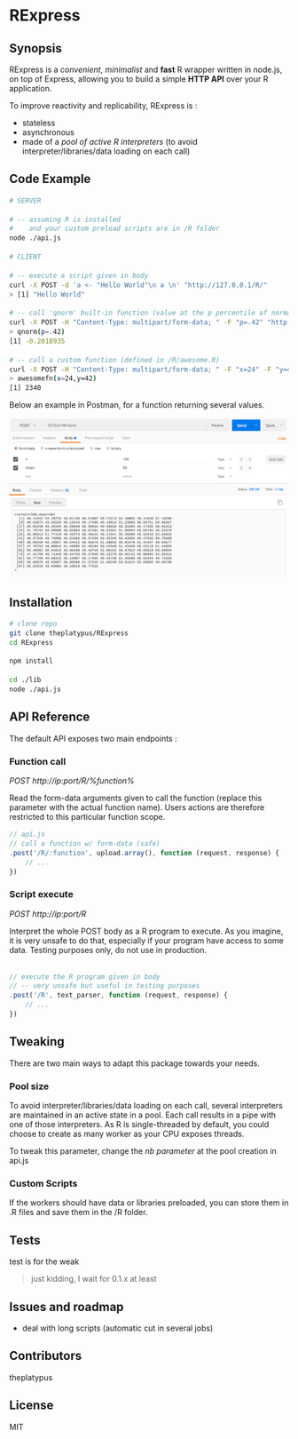 # RExpress

## Synopsis

RExpress is a *convenient*, *minimalist* and **fast** R wrapper written in node.js, on top of Express, allowing you to build a simple **HTTP API** over your R application.

To improve reactivity and replicability, RExpress is :

- stateless
- asynchronous
- made of a *pool of active R interpreters* (to avoid interpreter/libraries/data loading on each call)

## Code Example

```bash
# SERVER

# -- assuming R is installed
#    and your custom preload scripts are in /R folder
node ./api.js

# CLIENT

# -- execute a script given in body
curl -X POST -d 'a <- "Hello World"\n a \n' "http://127.0.0.1/R/"
> [1] "Hello World"

# -- call 'qnorm' built-in function (value at the p percentile of normal distribution)
curl -X POST -H "Content-Type: multipart/form-data; " -F "p=.42" "http://127.0.0.1/R/qnorm"
> qnorm(p=.42)
[1] -0.2018935

# -- call a custom function (defined in /R/awesome.R)
curl -X POST -H "Content-Type: multipart/form-data; " -F "x=24" -F "y=42" "http://127.0.0.1/R/awesomefn"
> awesomefn(x=24,y=42)
[1] 2340
```

Below an example in Postman, for a function returning several values.

![rnorm](./rnorm.png)


## Installation

```bash
# clone repo
git clone theplatypus/RExpress
cd RExpress

npm install

cd ./lib
node ./api.js

```

## API Reference

The default API exposes two main endpoints :

### Function call

*POST http://ip:port/R/%function%*

Read the form-data arguments given to call the function (replace this parameter with the actual function name).
Users actions are therefore restricted to this particular function scope.

```javascript
// api.js
// call a function w/ form-data (safe)
.post('/R/:function', upload.array(), function (request, response) {
	// ...
})
```

### Script execute

*POST http://ip:port/R*

Interpret the whole POST body as a R program to execute.
As you imagine, it is very unsafe to do that, especially if your program have access to some data.
Testing purposes only, do not use in production.

```javascript

// execute the R program given in body
// -- very unsafe but useful in testing purposes
.post('/R', text_parser, function (request, response) {
	// ...
})
```
## Tweaking

There are two main ways to adapt this package towards your needs.

### Pool size

To avoid interpreter/libraries/data loading on each call, several interpreters are maintained in an active state in a pool.
Each call results in a pipe with one of those interpreters.
As R is single-threaded by default, you could choose to create as many worker as your CPU exposes threads.

To tweak this parameter, change the *nb parameter* at the pool creation in api.js

### Custom Scripts

If the workers should have data or libraries preloaded, you can store them in .R files and save them in the /R folder.

## Tests

test is for the weak

> just kidding, I wait for 0.1.x at least

## Issues and roadmap

- deal with long scripts (automatic cut in several jobs)

## Contributors

theplatypus

## License

MIT
